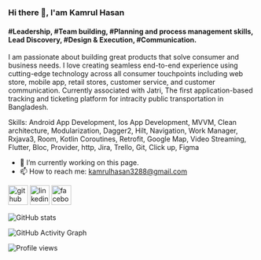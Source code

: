 ### Hi there 👋, I'am Kamrul Hasan
#### #Leadership, #Team building, #Planning and process management skills, Lead Discovery, #Design & Execution, #Communication.

I am passionate about building great products that solve consumer and business needs. I love creating seamless end-to-end experience using cutting-edge technology across all consumer touchpoints including web store, mobile app, retail stores, customer service, and customer communication. Currently associated with Jatri, The first application-based tracking and ticketing platform for intracity public transportation in Bangladesh.

Skills: Android App Development, Ios App Development, MVVM, Clean architecture, Modularization, Dagger2, Hilt, Navigation, Work Manager, Rxjava3, Room, Kotlin Coroutines, Retrofit, Google Map, Video Streaming, Flutter, Bloc, Provider, http, Jira, Trello, Git, Click up, Figma

- 🔭 I’m currently working on this page. 
- 📫 How to reach me: kamrulhasan3288@gmail.com 


[<img src='https://cdn.jsdelivr.net/npm/simple-icons@3.0.1/icons/github.svg' alt='github' height='40'>](https://github.com/kamrul3288)  [<img src='https://cdn.jsdelivr.net/npm/simple-icons@3.0.1/icons/linkedin.svg' alt='linkedin' height='40'>](https://www.linkedin.com/in/kamrul-hasan-sobuj/)  [<img src='https://cdn.jsdelivr.net/npm/simple-icons@3.0.1/icons/facebook.svg' alt='facebook' height='40'>](https://www.facebook.com/kamrul.hasan.1995)  

![GitHub stats](https://github-readme-stats.vercel.app/api?username=kamrul3288&show_icons=true&count_private=true)  

![GitHub Activity Graph](https://activity-graph.herokuapp.com/graph?username=kamrul3288)  

![Profile views](https://gpvc.arturio.dev/kamrul3288)  

